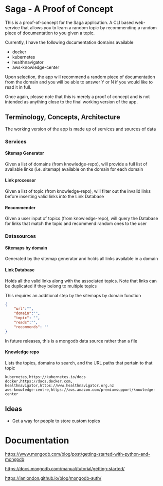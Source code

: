 # Saga - A Proof of Concept

This is a proof-of-concept for the Saga application. A CLI based web-service that allows you to learn a random topic by recommending a random piece of documentation to you given a topic.

Currently, I have the following documentation domains available
* docker 
* kubernetes
* healthnavigator
* aws-knowledge-center

Upon selection, the app will recommend a random piece of documentation from the domain and you will be able to answer Y or N if you would like to read it in full.

Once again, please note that this is merely a proof of concept and is not intended as anything close to the final working version of the app.

## Terminology, Concepts, Architecture

The working version of the app is made up of services and sources of data

### Services

#### Sitemap Generator

Given a list of domains (from knowledge-repo), will provide a full list of available links (i.e. sitemap) available on the domain for each domain

#### Link processor

Given a list of topic (from knowledge-repo), will filter out the invalid links before inserting valid links into the Link Database

#### Recommender

Given a user input of topics (from knowledge-repo), will query the Database for links that match the topic and recommend random ones to the user

### Datasources

#### Sitemaps by domain

Generated by the sitemap generator and holds all links available in a domain

#### Link Database

Holds all the valid links along with the associated topics. Note that links can be duplicated if they belong to multiple topics

This requires an additional step by the sitemaps by domain function

```json
{
    "url":"",
    "domain":"",
    "topic": "",
    "reads":"",
    "recommends": ""
}
```

In future releases, this is a mongodb data source rather than a file

#### Knowledge repo

Lists the topics, domains to search, and the URL paths that pertain to that topic

```
kubernetes,https://kubernetes.io/docs
docker,https://docs.docker.com,
healthnavigator,https://www.healthnavigator.org.nz
aws-knowledge-centre,https://aws.amazon.com/premiumsupport/knowledge-center
```


## Ideas

* Get a way for people to store custom topics

# Documentation

https://www.mongodb.com/blog/post/getting-started-with-python-and-mongodb

https://docs.mongodb.com/manual/tutorial/getting-started/

https://ianlondon.github.io/blog/mongodb-auth/
